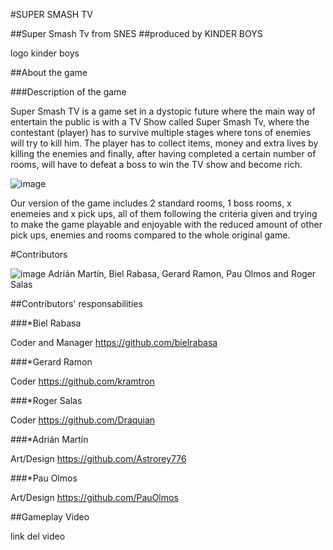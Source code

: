 #SUPER SMASH TV

##Super Smash Tv from SNES
##produced by KINDER BOYS

logo kinder boys

##About the game

###Description of the game

Super Smash TV is a game set in a dystopic future where the main way of entertain the public is with a TV Show called Super Smash Tv, where the contestant (player) has to survive multiple stages where tons of enemies will try to kill him. The player has to collect items, money and extra lives by killing the enemies and finally, after having completed a certain number of rooms, will have to defeat a boss to win the TV show and become rich.

![image](https://user-images.githubusercontent.com/79161085/120226091-cd222b80-c246-11eb-80a0-590557c3cbf5.png)


Our version of the game includes 2 standard rooms, 1 boss rooms, x enemeies and x pick ups, all of them following the criteria given and trying to make the game playable and enjoyable with the reduced amount of other pick ups, enemies and rooms compared to the whole original game.

#Contributors

![image](https://user-images.githubusercontent.com/79161085/120226145-e925cd00-c246-11eb-9b5c-40c827884a88.png)
Adrián Martín, Biel Rabasa, Gerard Ramon, Pau Olmos and Roger Salas

##Contributors' responsabilities

###*Biel Rabasa

Coder and Manager
https://github.com/bielrabasa

###*Gerard Ramon

Coder
https://github.com/kramtron

###*Roger Salas

Coder
https://github.com/Draquian

###*Adrián Martín

Art/Design
https://github.com/Astrorey776

###*Pau Olmos

Art/Design
https://github.com/PauOlmos

##Gameplay Video

link del video
